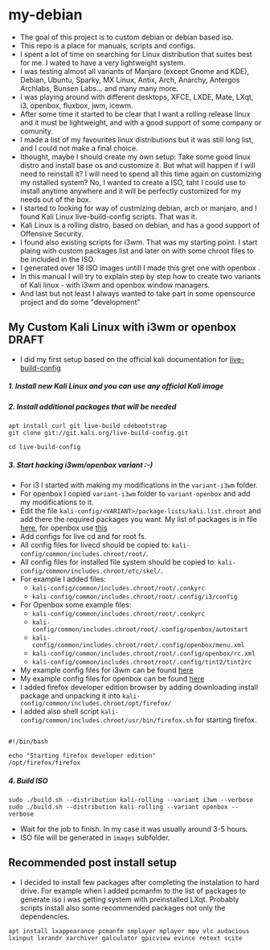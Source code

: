 # my-debian

* The goal of this project is to custom debian or debian based iso. 
* This repo is a place for manuals, scripts and configs. 
* I spent a lot of time on searching for Linux distribution that suites best for me. I wated to have a very lightweight system. 
* I was testing almost all variants of Manjaro (except Gnome and KDE), Debian, Ubuntu, Sparky, MX Linux, Antix, Arch, Anarchy, Antergos Archlabs, Bunsen Labs... and many many more. 
* I was playing around with different desktops, XFCE, LXDE, Mate, LXqt, i3, openbox, fluxbox, jwm, icewm. 
* After some time it started to be clear that I want a rolling release linux and it must be lightweight, and with a good support of some company or comunity. 
* I made a list of my favourites linux distributions but it was still long list, and I could not make a final choice. 
* Ithought, maybe I should create my own setup: Take some good linux distro and install base os and customize it. But what will happen if I will need to reinstall it? I will need to spend all this time again on customizing my nstalled system? No, I wanted to create a ISO, taht I could use to install anytime anywhere and it will be perfectly customized for my needs out of the box. 
* I started to looking for way of custmizing debian, arch or manjaro, and I found Kali Linux live-build-config scripts. That was it. 
* Kali Linux is a rolling distro, based on debian, and has a good support of Offensive Security. 
* I found also existing scripts for i3wm. That was my starting point. I start plaing with custom packages list and later on with some chroot files to be included in the ISO. 
* I generated over 18 ISO images untill I made this gret one with openbox . 
* In this manual I will try to explain step by step how to create two variants of Kali linux - with i3wm and openbox window managers. 
* And last but not least I always wanted to take part in some opensource project and do some "development"

## My Custom Kali Linux with i3wm or openbox DRAFT

* I did my first setup based on the official kali documentation for [live-build-config](https://docs.kali.org/development/live-build-a-custom-kali-iso)

##### 1. Install new Kali Linux and you can use any official Kali image  
##### 2. Install additional packages that will be needed 

```
apt install curl git live-build cdebootstrap
git clone git://git.kali.org/live-build-config.git

cd live-build-config
```

##### 3. Start hacking i3wm/openbox variant :-) 

  * For i3 I started with making my modifications in the `variant-i3wm` folder. 
  * For openbox I copied `variant-i3wm` folder to `variant-openbox` and add my modifications to it. 
  * Edit the file `kali-config/<VARIANT>/package-lists/kali.list.chroot` and add there the required packages you want. My list of packages is in file [here](variant-i3wm/package-lists/kali.list.chroot), for openbox use [this](variant-openbox/package-lists/kali.list.chroot)
  * Add configs for live cd and for root fs. 
  * All config files for livecd should be copied to: `kali-config/common/includes.chroot/root/`. 
  * All config files for installed file system should be copied to: `kali-config/common/includes.chroot/etc/skel/`. 
  * For example I added files: 
    * `kali-config/common/includes.chroot/root/.conkyrc`
    * `kali-config/common/includes.chroot/root/.config/i3/config`
  * For Openbox some example files: 
    * `kali-config/common/includes.chroot/root/.conkyrc`
    * `kali-config/common/includes.chroot/root/.config/openbox/autostart`
    * `kali-config/common/includes.chroot/root/.config/openbox/menu.xml`
    * `kali-config/common/includes.chroot/root/.config/openbox/rc.xml`
    * `kali-config/common/includes.chroot/root/.config/tint2/tint2rc`
  * My example config files for i3wm can be found [here](./i3/etc/skel/)
  * My example config files for openbox can be found [here](./openbox/etc/skel/)
  * I added firefox developer edition browser by adding downloading install package and unpacking it into `kali-config/common/includes.chroot/opt/firefox/`
  * I added also shell script `kali-config/common/includes.chroot/usr/bin/firefox.sh` for starting firefox. 

```

#!/bin/bash 

echo "Starting firefox developer edition"
/opt/firefox/firefox 

```

##### 4. Build ISO

```
sudo ./build.sh --distribution kali-rolling --variant i3wm --verbose
sudo ./build.sh --distribution kali-rolling --variant openbox --verbose
```

* Wait for the job to finish. In my case it was usually around 3-5 hours. 
* ISO file will be generated in `images` subfolder. 


## Recommended post install setup

* I decided to install few packages after completing the instalation to hard drive. For example when I added pcmanfm to the list of packages to generate iso i was getting system with preinstalled LXqt. Probably scripts install also some recommended packages not only the dependencies. 

```
apt install lxappearance pcmanfm smplayer mplayer mpv vlc audacious lxinput lxrandr xarchiver galculator gpicview evince retext scite
```



